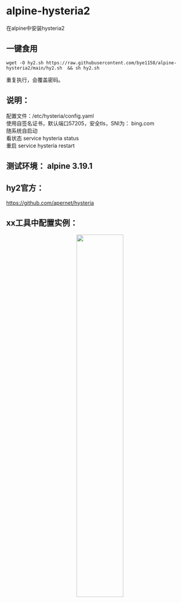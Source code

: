 # alpine-hysteria2
在alpine中安装hysteria2

## 一键食用
```
wget -O hy2.sh https://raw.githubusercontent.com/bye1158/alpine-hysteria2/main/hy2.sh  && sh hy2.sh
```
重复执行，会覆盖密码。  

## 说明：  
配置文件：/etc/hysteria/config.yaml  
使用自签名证书，默认端口57205，安全tls，SNI为： bing.com  
随系统自启动  
看状态 service hysteria status  
重启 service hysteria restart  

## 测试环境：  alpine 3.19.1  

## hy2官方：  
https://github.com/apernet/hysteria  

## xx工具中配置实例：  
<div align=center> <img src="image.png" width = 50%/> </div>




